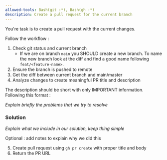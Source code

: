 ```yaml
---
allowed-tools: Bash(git :*), Bash(gh :*)
description: Create a pull request for the current branch
---
```


You're task is to create a pull request with the current changes.

Follow the workflow :

1. Check git status and current branch
   - If we are on branch `main` you SHOULD create a new branch. To name the new branch look at the diff and find a good name following `feat/<feature-name>`.
2. Ensure the branch is pushed to remote
3. Get the diff between current branch and main/master
4. Analyze changes to create meaningful PR title and description

The description should be short with only IMPORTANT information. Following this format :

<pull-request-format>

_Explain briefly the problems that we try to resolve_

### Solution

_Explain what we include in our solution, keep thing simple_

Optional : add notes to explain why we did this

</pull-request-format>

5. Create pull request using `gh pr create` with proper title and body
6. Return the PR URL
